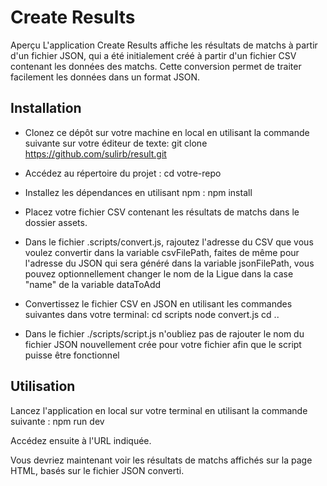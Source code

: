 # Create Results

Aperçu
L'application Create Results affiche les résultats de matchs à partir d'un fichier JSON, qui a été initialement créé à partir d'un fichier CSV contenant les données des matchs. Cette conversion permet de traiter facilement les données dans un format JSON.

## Installation

- Clonez ce dépôt sur votre machine en local en utilisant la commande suivante sur votre éditeur de texte:
  git clone https://github.com/sulirb/result.git

- Accédez au répertoire du projet :
  cd votre-repo

- Installez les dépendances en utilisant npm :
  npm install

- Placez votre fichier CSV contenant les résultats de matchs dans le dossier assets.

- Dans le fichier .scripts/convert.js, rajoutez l'adresse du CSV que vous voulez convertir dans la variable csvFilePath, faites de même pour l'adresse du JSON qui sera généré dans la variable jsonFilePath, vous pouvez optionnellement changer le nom de la Ligue dans la case "name" de la variable dataToAdd

- Convertissez le fichier CSV en JSON en utilisant les commandes suivantes dans votre terminal:
  cd scripts
  node convert.js
  cd ..

- Dans le fichier ./scripts/script.js n'oubliez pas de rajouter le nom du fichier JSON nouvellement crée pour votre fichier afin que le script puisse être fonctionnel

## Utilisation

Lancez l'application en local sur votre terminal en utilisant la commande suivante :
npm run dev

Accédez ensuite à l'URL indiquée.

Vous devriez maintenant voir les résultats de matchs affichés sur la page HTML, basés sur le fichier JSON converti.

